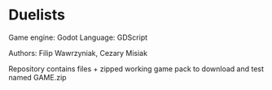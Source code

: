 # Duelists

Game engine: Godot
Language: GDScript

Authors: Filip Wawrzyniak, Cezary Misiak

Repository contains files + zipped working game pack to download and test named GAME.zip
